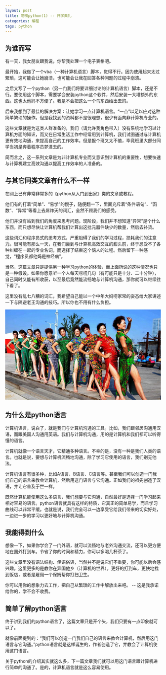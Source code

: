 ```yaml
---
layout: post
title: 唠唠python(1) -- 开学典礼
categories: 编程
tags: python
---
```


## 为谁而写

有一天，我女朋友跟我说，你帮我处理一个电子表格吧。

最开始，我做了一个vba（一种计算机语言）脚本，觉得不行。因为使用起来太过繁琐，这可能会让她崩溃，也可能会让我在回答各种问题的过程中崩溃。

之后又写了一个python（另一门我们将要详细讨论的计算机语言）脚本，还是不行。要使用这个脚本，需要学会安装python这个软件，然后安装一大堆额外的东西。这也太他妈不方便了。我是不会把这么一个鸟东西给出去的。

后来我想到了最佳的解决方案：让她学习一点计算机语言。“一点”以足以应对这种简单繁琐的操作。但是我找到的资料都不是很理想，很少有面向非计算机专业的。

这些文章就是为这类人群准备的，我们（请允许我角色带入）没有系统地学习过计算机方面的知识，而又在日常生活工作中经常用到计算机，我们试图通过与计算机更有效地沟通，来提高自己的工作效率。但是报个班又太不值，毕竟班里大部分同学当初是奔着程序员梦进去的。

简而言之，这一系列文章是为非计算机专业而又意识到计算机的重要性，想要快速与计算机建立高效沟通以提高工作效率的人准备的。

## 与其它同类文章有什么不一样

在网上已有非常非常多的《python从入门到出家》类的文章或教程。

他们有的打着“简单”、“易学”的愰子，随便翻一下，里面充斥着“条件语句”、“函数”、“异常”等看上去屌炸天的词汇，全然不顾我们的感受。

他们并没有站到我们的角度来思考问题。现阶段，我们并不想知道“异常”是个什么东西，而只想尽快让计算机帮我们计算出这批元器件缺少的数量，然后去补货。

这些词汇和程序员式的思考方式，严重阻碍了我们的学习过程，损耗我们的注意力。很可能有那么一天，在我们尝到与计算机高效交互的甜头前，终于忍受不了各种纠缠在一起的专业名词，而选择了结束这个恼人的过程。然后留下一种感觉，“程序员都他妈是神经病”。

当然，这篇文章只是提供另一种学习python的体验，而上面所说的这种情况也只是一种假设。如果你愿意听一个人每天唠叨几句（有可能只是十分、二十分钟），自己同时又能有所收获，以至最后竟然能流畅地与计算机沟通，那你就可以继续往下看了。

这里没有乱七八糟的词汇，我希望自己能以一个中年大妈唠家常的姿态给大家讲述一下与隔避老王沟通的技巧。所以你也不用有什么负担。

![我是中年大妈，不要有压力](/public/img/dama.jpg)

## 为什么是python语言

计算机语言，说白了，就是我们与计算机沟通的工具。比如，我们跟邻居沟通用汉语，而跟美国人沟通用英语。我们与计算机沟通，用的是计算机和我们都可以听得懂的语言。

计算机就像一个语言天才，它精通多种语言。不幸的是，没有一种是我们人类的语言。也就是说，要想与计算机流畅地沟通，除了学习它使用的语言，我们别无他法。

计算机语言有很多种，比如A语言、B语言、C语言等。甚至我们可以创造一门我们自己的语言来教会计算机，然后用这门语言与它沟通。正如我们的祖先创造了汉语，并让它普及于世一样。

既然计算机能使用这么多语言，我们想要与它沟通，自然最好是选择一门学习起来相对容易的语言。python语言就具有这样的特质，它真正的简单易学，而且学习曲线可以非常平缓。也就是说，我们完全可以一边享受它给我们带来的切实好处，一边进一步的学习以更好地与计算机沟通。

## 我能得到什么

想像一下，如果你学会了一门外语，就可以流畅地与老外沟通交流，还可以更方便地在国外打到车。节省了你的时间和精力，你可以多喝几杯茶了。

这些文章里没有语法结构、俚语俗语，当然并不是说它们不重要，你可能以后会感兴趣。这里更多的是教你在异国他乡（计算机的世界），更好的打到车，更快地找到饭店，或者是雇佣一个保姆帮你打扫卫生。

你可以用你的想象力去工作，把自己从繁琐的工作中解放出来吧。 -- 这是我承诺给你的，学不会不收费。

## 简单了解python语言

终于讲到我们的python语言了，这篇文章只是开个头，我们只要有一点印象就可以了。

就像前面提到的：“我们可以创造一门我们自己的语言来教会计算机，然后用这门语言与它沟通。”python语言就是这样诞生的，作者创造了它，并教会了计算机使用这门语言。

关于python的介绍其实就这么多，下一篇文章我们就可以用这门语言跟计算机进行简单的沟通了。是的，计算机语言就是这么容易使用。
